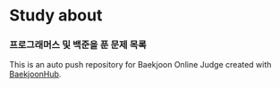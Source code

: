 # Study about

### 프로그래머스 및 백준을 푼 문제 목록

This is an auto push repository for Baekjoon Online Judge created with [BaekjoonHub](https://github.com/BaekjoonHub/BaekjoonHub).

